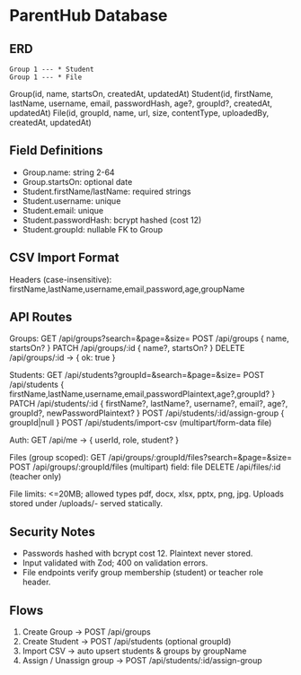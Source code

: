 # ParentHub Database

## ERD
```
Group 1 --- * Student
Group 1 --- * File
```
Group(id, name, startsOn, createdAt, updatedAt)
Student(id, firstName, lastName, username, email, passwordHash, age?, groupId?, createdAt, updatedAt)
File(id, groupId, name, url, size, contentType, uploadedBy, createdAt, updatedAt)

## Field Definitions
- Group.name: string 2-64
- Group.startsOn: optional date
- Student.firstName/lastName: required strings
- Student.username: unique
- Student.email: unique
- Student.passwordHash: bcrypt hashed (cost 12)
- Student.groupId: nullable FK to Group

## CSV Import Format
Headers (case-insensitive):
firstName,lastName,username,email,password,age,groupName

## API Routes
Groups:
GET /api/groups?search=&page=&size=
POST /api/groups { name, startsOn? }
PATCH /api/groups/:id { name?, startsOn? }
DELETE /api/groups/:id -> { ok: true }

Students:
GET /api/students?groupId=&search=&page=&size=
POST /api/students { firstName,lastName,username,email,passwordPlaintext,age?,groupId? }
PATCH /api/students/:id { firstName?, lastName?, username?, email?, age?, groupId?, newPasswordPlaintext? }
POST /api/students/:id/assign-group { groupId|null }
POST /api/students/import-csv (multipart/form-data file)

Auth:
GET /api/me -> { userId, role, student? }

Files (group scoped):
GET /api/groups/:groupId/files?search=&page=&size=
POST /api/groups/:groupId/files (multipart) field: file
DELETE /api/files/:id (teacher only)

File limits: <=20MB; allowed types pdf, docx, xlsx, pptx, png, jpg.
Uploads stored under /uploads/<uuid>-<originalName> served statically.

## Security Notes
- Passwords hashed with bcrypt cost 12. Plaintext never stored.
- Input validated with Zod; 400 on validation errors.
- File endpoints verify group membership (student) or teacher role header.

## Flows
1. Create Group -> POST /api/groups
2. Create Student -> POST /api/students (optional groupId)
3. Import CSV -> auto upsert students & groups by groupName
4. Assign / Unassign group -> POST /api/students/:id/assign-group
